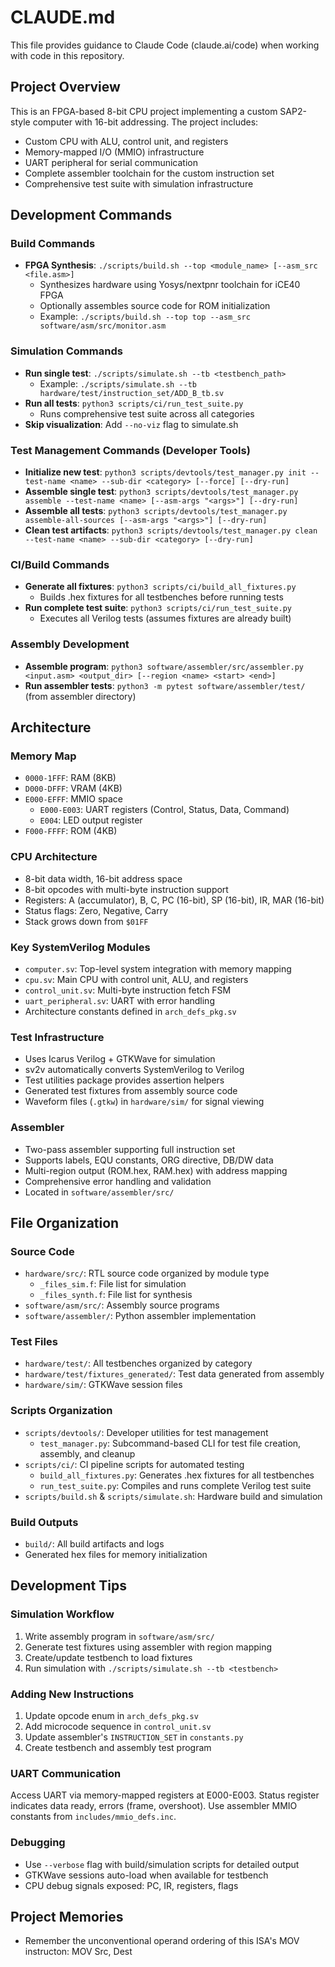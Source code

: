# CLAUDE.md

This file provides guidance to Claude Code (claude.ai/code) when working with code in this repository.

## Project Overview

This is an FPGA-based 8-bit CPU project implementing a custom SAP2-style computer with 16-bit addressing. The project includes:

- Custom CPU with ALU, control unit, and registers
- Memory-mapped I/O (MMIO) infrastructure 
- UART peripheral for serial communication
- Complete assembler toolchain for the custom instruction set
- Comprehensive test suite with simulation infrastructure

## Development Commands

### Build Commands
- **FPGA Synthesis**: `./scripts/build.sh --top <module_name> [--asm_src <file.asm>]`
  - Synthesizes hardware using Yosys/nextpnr toolchain for iCE40 FPGA
  - Optionally assembles source code for ROM initialization
  - Example: `./scripts/build.sh --top top --asm_src software/asm/src/monitor.asm`

### Simulation Commands
- **Run single test**: `./scripts/simulate.sh --tb <testbench_path>`
  - Example: `./scripts/simulate.sh --tb hardware/test/instruction_set/ADD_B_tb.sv`
- **Run all tests**: `python3 scripts/ci/run_test_suite.py`
  - Runs comprehensive test suite across all categories
- **Skip visualization**: Add `--no-viz` flag to simulate.sh

### Test Management Commands (Developer Tools)
- **Initialize new test**: `python3 scripts/devtools/test_manager.py init --test-name <name> --sub-dir <category> [--force] [--dry-run]`
- **Assemble single test**: `python3 scripts/devtools/test_manager.py assemble --test-name <name> [--asm-args "<args>"] [--dry-run]`
- **Assemble all tests**: `python3 scripts/devtools/test_manager.py assemble-all-sources [--asm-args "<args>"] [--dry-run]`
- **Clean test artifacts**: `python3 scripts/devtools/test_manager.py clean --test-name <name> --sub-dir <category> [--dry-run]`

### CI/Build Commands
- **Generate all fixtures**: `python3 scripts/ci/build_all_fixtures.py`
  - Builds .hex fixtures for all testbenches before running tests
- **Run complete test suite**: `python3 scripts/ci/run_test_suite.py`
  - Executes all Verilog tests (assumes fixtures are already built)

### Assembly Development
- **Assemble program**: `python3 software/assembler/src/assembler.py <input.asm> <output_dir> [--region <name> <start> <end>]`
- **Run assembler tests**: `python3 -m pytest software/assembler/test/` (from assembler directory)

## Architecture

### Memory Map
- `0000-1FFF`: RAM (8KB)
- `D000-DFFF`: VRAM (4KB) 
- `E000-EFFF`: MMIO space
  - `E000-E003`: UART registers (Control, Status, Data, Command)
  - `E004`: LED output register
- `F000-FFFF`: ROM (4KB)

### CPU Architecture
- 8-bit data width, 16-bit address space
- 8-bit opcodes with multi-byte instruction support
- Registers: A (accumulator), B, C, PC (16-bit), SP (16-bit), IR, MAR (16-bit)
- Status flags: Zero, Negative, Carry
- Stack grows down from `$01FF`

### Key SystemVerilog Modules
- `computer.sv`: Top-level system integration with memory mapping
- `cpu.sv`: Main CPU with control unit, ALU, and registers
- `control_unit.sv`: Multi-byte instruction fetch FSM
- `uart_peripheral.sv`: UART with error handling
- Architecture constants defined in `arch_defs_pkg.sv`

### Test Infrastructure
- Uses Icarus Verilog + GTKWave for simulation
- sv2v automatically converts SystemVerilog to Verilog
- Test utilities package provides assertion helpers
- Generated test fixtures from assembly source code
- Waveform files (`.gtkw`) in `hardware/sim/` for signal viewing

### Assembler
- Two-pass assembler supporting full instruction set
- Supports labels, EQU constants, ORG directive, DB/DW data
- Multi-region output (ROM.hex, RAM.hex) with address mapping
- Comprehensive error handling and validation
- Located in `software/assembler/src/`

## File Organization

### Source Code
- `hardware/src/`: RTL source code organized by module type
  - `_files_sim.f`: File list for simulation
  - `_files_synth.f`: File list for synthesis
- `software/asm/src/`: Assembly source programs
- `software/assembler/`: Python assembler implementation

### Test Files
- `hardware/test/`: All testbenches organized by category
- `hardware/test/fixtures_generated/`: Test data generated from assembly
- `hardware/sim/`: GTKWave session files

### Scripts Organization
- `scripts/devtools/`: Developer utilities for test management
  - `test_manager.py`: Subcommand-based CLI for test file creation, assembly, and cleanup
- `scripts/ci/`: CI pipeline scripts for automated testing
  - `build_all_fixtures.py`: Generates .hex fixtures for all testbenches
  - `run_test_suite.py`: Compiles and runs complete Verilog test suite
- `scripts/build.sh` & `scripts/simulate.sh`: Hardware build and simulation

### Build Outputs
- `build/`: All build artifacts and logs
- Generated hex files for memory initialization

## Development Tips

### Simulation Workflow
1. Write assembly program in `software/asm/src/`
2. Generate test fixtures using assembler with region mapping
3. Create/update testbench to load fixtures
4. Run simulation with `./scripts/simulate.sh --tb <testbench>`

### Adding New Instructions
1. Update opcode enum in `arch_defs_pkg.sv`
2. Add microcode sequence in `control_unit.sv`
3. Update assembler's `INSTRUCTION_SET` in `constants.py`
4. Create testbench and assembly test program

### UART Communication
Access UART via memory-mapped registers at E000-E003. Status register indicates data ready, errors (frame, overshoot). Use assembler MMIO constants from `includes/mmio_defs.inc`.

### Debugging
- Use `--verbose` flag with build/simulation scripts for detailed output
- GTKWave sessions auto-load when available for testbench
- CPU debug signals exposed: PC, IR, registers, flags

## Project Memories
- Remember the unconventional operand ordering of this ISA's MOV instructon: MOV Src, Dest